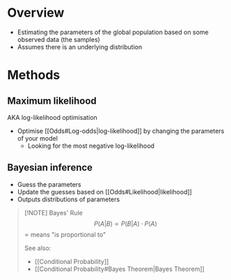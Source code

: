 # Overview
- Estimating the parameters of the global population based on some observed data (the samples)
- Assumes there is an underlying distribution

# Methods

## Maximum likelihood
AKA log-likelihood optimisation

- Optimise [[Odds#Log-odds|log-likelihood]] by changing the parameters of your model
	- Looking for the most negative log-likelihood


## Bayesian inference
- Guess the parameters
- Update the guesses based on [[Odds#Likelihood|likelihood]]
- Outputs distributions of parameters

> [!NOTE] Bayes' Rule
> $$P(A | B) \propto P(B | A) \cdot P(A)$$
> $\propto$ means "is proportional to"
>
> See also:
> - [[Conditional Probability]]
> - [[Conditional Probability#Bayes Theorem|Bayes Theorem]]


